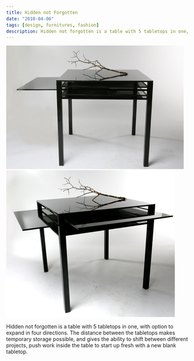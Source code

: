 ```yaml
---
title: Hidden not Forgotten
date: "2010-04-06"
tags: [design, furnitures, fashion]
description: Hidden not forgotten is a table with 5 tabletops in one,  with option to expand in four directions.
---
```

![Hidden not Forgotten](./hidden1.jpg)
![Hidden not Forgotten](./hidden2.jpg)

Hidden not forgotten is a table with 5 tabletops in one,  with option to expand in four directions. The distance between the tabletops makes temporary storage possible, and gives the ability to shift between different projects, push work inside the table to start up fresh with a new blank tabletop.
